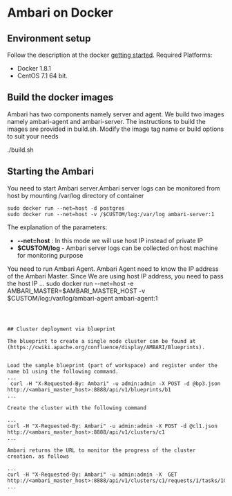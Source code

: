 # Ambari on Docker


## Environment setup 

Follow the description at the docker [getting started](https://www.docker.io/gettingstarted/#h_installation). 
Required Platforms:

   * Docker 1.8.1 
   * CentOS 7.1 64 bit. 


## Build the docker images

Ambari has two components namely server and agent. We build two images namely ambari-agent and ambari-server. The instructions to build the images are provided in build.sh. Modify the image tag name or build options to suit your needs 


./build.sh



## Starting the Ambari

You need to start Ambari server.Ambari server logs can be monitored from host by mounting /var/log directory of container  

```
sudo docker run --net=host -d postgres 
sudo docker run --net=host -v /$CUSTOM/log:/var/log ambari-server:1

```

The explanation of the parameters:

- **--net=host** : In this mode we will use host IP instead of  private IP
- **$CUSTOM/log** - Ambari server logs can be collected on host machine for monitoring purpose

You need to run Ambari Agent. Ambari Agent need to know the IP address of the Ambari Master. Since We are using host IP address, you need to pass the host IP 
...
sudo docker run --net=host -e AMBARI_MASTER=$AMBARI_MASTER_HOST  -v $CUSTOM/log:/var/log/ambari-agent ambari-agent:1 
```



## Cluster deployment via blueprint

The blueprint to create a single node cluster can be found at (https://cwiki.apache.org/confluence/display/AMBARI/Blueprints). 


Load the sample blueprint (part of workspace) and register under the name b1 using the following command. 
...
 curl -H "X-Requested-By: Ambari" -u admin:admin -X POST -d @bp3.json http://<ambari_master_host>:8888/api/v1/blueprints/b1
...

Create the cluster with the following command 

...
curl -H "X-Requested-By: Ambari" -u admin:admin -X POST -d @cl1.json http://<ambari_master_host>:8888/api/v1/clusters/c1
...

Ambari returns the URL to monitor the progress of the cluster creation. as follows 

...
curl -H "X-Requested-By: Ambari" -u admin:admin -X  GET  http://<ambari_master_host>:8888/api/v1/clusters/c1/requests/1/tasks/10000
...
